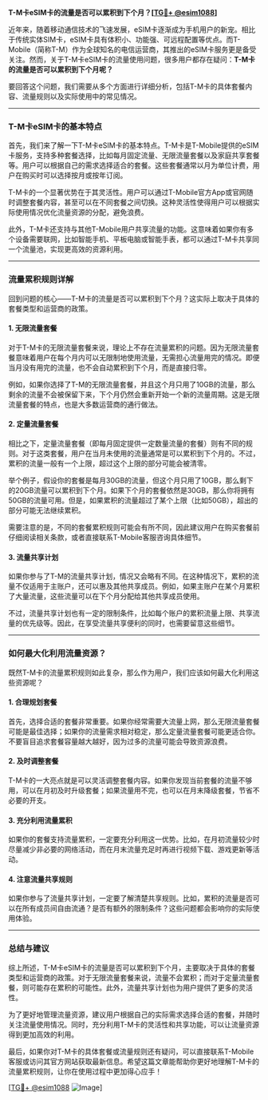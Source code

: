 **T-M卡eSIM卡的流量是否可以累积到下个月？[[TG💪+ @esim1088](https://t.me/s/esim1088)]**

近年来，随着移动通信技术的飞速发展，eSIM卡逐渐成为手机用户的新宠。相比于传统实体SIM卡，eSIM卡具有体积小、功能强、可远程配置等优点。而T-Mobile（简称T-M）作为全球知名的电信运营商，其推出的eSIM卡服务更是备受关注。然而，关于T-M卡eSIM卡的流量使用问题，很多用户都存在疑问：**T-M卡的流量是否可以累积到下个月呢？**

要回答这个问题，我们需要从多个方面进行详细分析，包括T-M卡的具体套餐内容、流量规则以及实际使用中的常见情况。

---

### **T-M卡eSIM卡的基本特点**

首先，我们来了解一下T-M卡eSIM卡的基本特点。T-M卡是T-Mobile提供的eSIM卡服务，支持多种套餐选择，比如每月固定流量、无限流量套餐以及家庭共享套餐等。用户可以根据自己的需求选择适合的套餐。这些套餐通常以月为单位计费，用户在购买时可以选择按月或按年订阅。

T-M卡的一个显著优势在于其灵活性。用户可以通过T-Mobile官方App或官网随时调整套餐内容，甚至可以在不同套餐之间切换。这种灵活性使得用户可以根据实际使用情况优化流量资源的分配，避免浪费。

此外，T-M卡还支持与其他T-Mobile用户共享流量的功能。这意味着如果你有多个设备需要联网，比如智能手机、平板电脑或智能手表，都可以通过T-M卡共享同一个流量池，实现更高效的资源利用。

---

### **流量累积规则详解**

回到问题的核心——T-M卡的流量是否可以累积到下个月？这实际上取决于具体的套餐类型和运营商的政策。

#### **1. 无限流量套餐**
对于T-M卡的无限流量套餐来说，理论上不存在流量累积的问题。因为无限流量套餐意味着用户在每个月内可以无限制地使用流量，无需担心流量用完的情况。即便当月没有用完的流量，也不会自动累积到下个月，而是直接归零。

例如，如果你选择了T-M的无限流量套餐，并且这个月只用了10GB的流量，那么剩余的流量不会被保留下来，下个月仍然会重新开始一个新的流量周期。这是无限流量套餐的特点，也是大多数运营商的通行做法。

#### **2. 定量流量套餐**
相比之下，定量流量套餐（即每月固定提供一定数量流量的套餐）则有不同的规则。对于这类套餐，用户在当月未使用的流量通常是可以累积到下个月的。不过，累积的流量一般有一个上限，超过这个上限的部分可能会被清零。

举个例子，假设你的套餐是每月30GB的流量，但这个月只用了10GB，那么剩下的20GB流量可以累积到下个月。如果下个月的套餐依然是30GB，那么你将拥有50GB的流量可用。但是，如果累积的流量超过了某个上限（比如50GB），超出的部分可能无法继续累积。

需要注意的是，不同的套餐累积规则可能会有所不同，因此建议用户在购买套餐前仔细阅读相关条款，或者直接联系T-Mobile客服咨询具体细节。

#### **3. 流量共享计划**
如果你参与了T-M的流量共享计划，情况又会略有不同。在这种情况下，累积的流量不仅适用于主账户，还可以惠及其他共享成员。例如，如果主账户在某个月累积了大量流量，这些流量可以在下个月分配给其他共享成员使用。

不过，流量共享计划也有一定的限制条件，比如每个账户的累积流量上限、共享流量的优先级等。因此，在享受流量共享便利的同时，也需要留意这些细节。

---

### **如何最大化利用流量资源？**

既然T-M卡的流量累积规则如此复杂，那么作为用户，我们应该如何最大化利用这些资源呢？

#### **1. 合理规划套餐**
首先，选择合适的套餐非常重要。如果你经常需要大流量上网，那么无限流量套餐可能是最佳选择；如果你的流量需求相对稳定，那么定量流量套餐可能更适合你。不要盲目追求套餐容量越大越好，因为过多的流量可能会导致资源浪费。

#### **2. 及时调整套餐**
T-M卡的一大亮点就是可以灵活调整套餐内容。如果你发现当前套餐的流量不够用，可以在月初及时升级套餐；如果流量用不完，也可以在月末降级套餐，节省不必要的开支。

#### **3. 充分利用流量累积**
如果你的套餐支持流量累积，一定要充分利用这一优势。比如，在月初流量较少时尽量减少非必要的网络活动，而在月末流量充足时再进行视频下载、游戏更新等活动。

#### **4. 注意流量共享规则**
如果你参与了流量共享计划，一定要了解清楚共享规则。比如，累积的流量是否可以在所有成员间自由流通？是否有额外的限制条件？这些问题都会影响你的实际使用体验。

---

### **总结与建议**

综上所述，T-M卡eSIM卡的流量是否可以累积到下个月，主要取决于具体的套餐类型和运营商的政策。对于无限流量套餐来说，流量不会累积；而对于定量流量套餐，则可能存在累积的可能性。此外，流量共享计划也为用户提供了更多的灵活性。

为了更好地管理流量资源，建议用户根据自己的实际需求选择合适的套餐，并随时关注流量使用情况。同时，充分利用T-M卡的灵活性和共享功能，可以让流量资源得到更加高效的利用。

最后，如果你对T-M卡的具体套餐或流量规则还有疑问，可以直接联系T-Mobile客服或访问其官方网站获取最新信息。希望这篇文章能帮助你更好地理解T-M卡的流量累积规则，让你在使用过程中更加得心应手！

[[TG💪+ @esim1088](https://t.me/s/esim1088) ![Image](https://i.postimg.cc/4NQfJmqS/Snipaste-2025-05-13-00-14-12.png)]